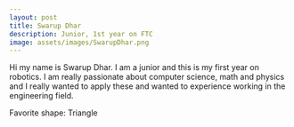 ```yaml
---
layout: post
title: Swarup Dhar
description: Junior, 1st year on FTC
image: assets/images/SwarupDhar.png
---
```




Hi my name is Swarup Dhar. I am a junior and this is my first year on robotics. I am really passionate about computer science, math and physics and I really wanted to apply these and wanted to experience working in the engineering field.

Favorite shape: Triangle